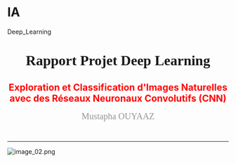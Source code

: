 # IA
Deep_Learning
# <center style="font-family: consolas; font-size: 32px; font-weight: bold;">  Rapport Projet Deep Learning  </center>
## <center style="color:red"> Exploration et Classification d'Images Naturelles avec des Réseaux Neuronaux Convolutifs (CNN) </center>
<p><center style="color:#949494; font-family: consolas; font-size: 20px;">    Mustapha OUYAAZ </center></p>
​

***

![image_02.png](attachment:image_02.png)

